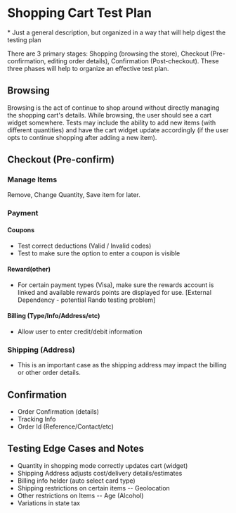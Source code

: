 # Shopping Cart Test Plan

\* Just a general description, but organized in a way that will help digest the testing plan

There are 3 primary stages: Shopping (browsing the store), Checkout (Pre-confirmation, editing order details), Confirmation (Post-checkout). These three phases will help to organize an effective test plan.

## Browsing

Browsing is the act of continue to shop around without directly managing the shopping cart's details. While browsing, the user should see a cart widget somewhere. Tests may include the ability to add new items (with different quantities) and have the cart widget update accordingly (if the user opts to continue shopping after adding a new item).

## Checkout (Pre-confirm)

### Manage Items

Remove, Change Quantity, Save item for later.

### Payment

#### Coupons
- Test correct deductions (Valid / Invalid codes)
- Test to make sure the option to enter a coupon is visible

#### Reward(other)
- For certain payment types (Visa), make sure the rewards account is linked and available rewards points are displayed for use. [External Dependency - potential Rando testing problem]

#### Billing (Type/Info/Address/etc)
- Allow user to enter credit/debit information

### Shipping (Address)
- This is an important case as the shipping address may impact the billing or other order details.

## Confirmation

- Order Confirmation (details)
- Tracking Info
- Order Id (Reference/Contact/etc)

## Testing Edge Cases and Notes

- Quantity in shopping mode correctly updates cart (widget)
- Shipping Address adjusts cost/delivery details/estimates
- Billing info helder (auto select card type)
- Shipping restrictions on certain items
-- Geolocation
- Other restrictions on Items
-- Age (Alcohol)
- Variations in state tax
